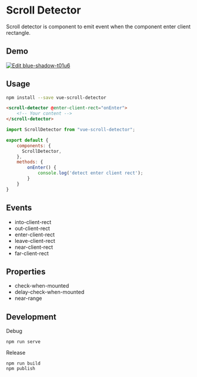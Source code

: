 # Scroll Detector 

Scroll detector is component to emit event when the component enter client rectangle.

## Demo

[![Edit blue-shadow-t01u6](https://codesandbox.io/static/img/play-codesandbox.svg)](https://codesandbox.io/s/blue-shadow-t01u6?fontsize=14&hidenavigation=1&theme=dark&view=preview)

## Usage

```bash
npm install --save vue-scroll-detector
```

```html
<scroll-detector @enter-client-rect="onEnter">
    <!-- Your content -->
</scroll-detector>
``` 

```javascript
import ScrollDetector from "vue-scroll-detector";

export default {
    components: {
      ScrollDetector,
    },
    methods: {
        onEnter() {
            console.log('detect enter client rect');
        }
    }
}
```

## Events

* into-client-rect
* out-client-rect
* enter-client-rect
* leave-client-rect
* near-client-rect
* far-client-rect

## Properties

* check-when-mounted
* delay-check-when-mounted
* near-range

## Development

Debug

``` 
npm run serve
```

Release 

``` 
npm run build
npm publish
```